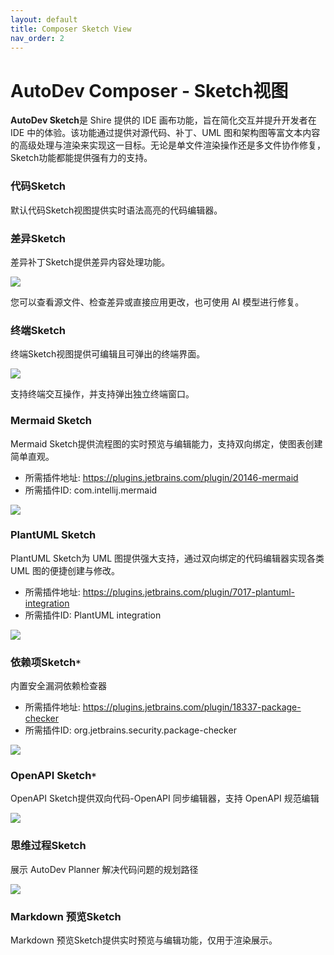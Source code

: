 ```yaml
---
layout: default
title: Composer Sketch View
nav_order: 2
---
```


# AutoDev Composer - Sketch视图

**AutoDev Sketch**是 Shire 提供的 IDE 画布功能，旨在简化交互并提升开发者在 IDE 中的体验。该功能通过提供对源代码、补丁、UML 图和架构图等富文本内容的高级处理与渲染来实现这一目标。无论是单文件渲染操作还是多文件协作修复，Sketch功能都能提供强有力的支持。

### 代码Sketch

默认代码Sketch视图提供实时语法高亮的代码编辑器。

### **差异Sketch**

差异补丁Sketch提供差异内容处理功能。

![](https://shire.run/images/shire-sketch-diff.png)

您可以查看源文件、检查差异或直接应用更改，也可使用 AI 模型进行修复。

### **终端Sketch**

终端Sketch视图提供可编辑且可弹出的终端界面。

![](https://shire.run/images/shire-sketch-terminal.png)

支持终端交互操作，并支持弹出独立终端窗口。

### **Mermaid Sketch**

Mermaid Sketch提供流程图的实时预览与编辑能力，支持双向绑定，使图表创建简单直观。

- 所需插件地址: https://plugins.jetbrains.com/plugin/20146-mermaid
- 所需插件ID: com.intellij.mermaid

![](https://shire.run/images/shire-sketch-mermaid.png)

### **PlantUML Sketch**

PlantUML Sketch为 UML 图提供强大支持，通过双向绑定的代码编辑器实现各类 UML 图的便捷创建与修改。

- 所需插件地址: https://plugins.jetbrains.com/plugin/7017-plantuml-integration
- 所需插件ID: PlantUML integration

![](https://shire.run/images/shire-sketch-plantuml.png)

### **依赖项Sketch`*`**

内置安全漏洞依赖检查器        

- 所需插件地址: https://plugins.jetbrains.com/plugin/18337-package-checker
- 所需插件ID: org.jetbrains.security.package-checker

![](https://unitmesh.cc/auto-dev/sketch-security-dependency.png)

### **OpenAPI Sketch`*`**

OpenAPI Sketch提供双向代码-OpenAPI 同步编辑器，支持 OpenAPI 规范编辑

![](https://unitmesh.cc/auto-dev/sketch-openapi.png)

### **思维过程Sketch**

展示 AutoDev Planner 解决代码问题的规划路径                                                

![](https://unitmesh.cc/auto-dev/autodev-plan-sketch.png)

### **Markdown 预览Sketch**

Markdown 预览Sketch提供实时预览与编辑功能，仅用于渲染展示。
